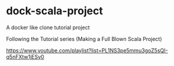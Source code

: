# dock-scala-project
A docker like clone tutorial project

Following the Tutorial series (Making a Full Blown Scala Project)

https://www.youtube.com/playlist?list=PL1NS3pe5mmu3goZ5sQI-q5nFXtw1jESy0

